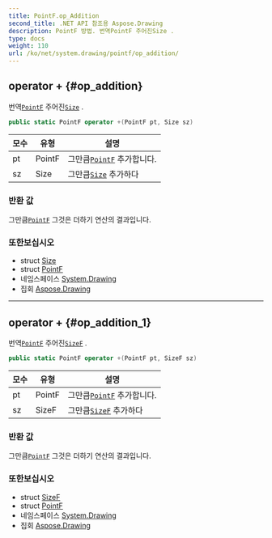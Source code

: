 ```yaml
---
title: PointF.op_Addition
second_title: .NET API 참조용 Aspose.Drawing
description: PointF 방법. 번역PointF 주어진Size .
type: docs
weight: 110
url: /ko/net/system.drawing/pointf/op_addition/
---
```

## operator + {#op_addition}

번역[`PointF`](../) 주어진[`Size`](../../size/) .

```csharp
public static PointF operator +(PointF pt, Size sz)
```

| 모수 | 유형 | 설명 |
| --- | --- | --- |
| pt | PointF | 그만큼[`PointF`](../) 추가합니다. |
| sz | Size | 그만큼[`Size`](../../size/) 추가하다 |

### 반환 값

그만큼[`PointF`](../) 그것은 더하기 연산의 결과입니다.

### 또한보십시오

* struct [Size](../../size/)
* struct [PointF](../)
* 네임스페이스 [System.Drawing](../../pointf/)
* 집회 [Aspose.Drawing](../../../)

---

## operator + {#op_addition_1}

번역[`PointF`](../) 주어진[`SizeF`](../../sizef/) .

```csharp
public static PointF operator +(PointF pt, SizeF sz)
```

| 모수 | 유형 | 설명 |
| --- | --- | --- |
| pt | PointF | 그만큼[`PointF`](../) 추가합니다. |
| sz | SizeF | 그만큼[`SizeF`](../../sizef/) 추가하다 |

### 반환 값

그만큼[`PointF`](../) 그것은 더하기 연산의 결과입니다.

### 또한보십시오

* struct [SizeF](../../sizef/)
* struct [PointF](../)
* 네임스페이스 [System.Drawing](../../pointf/)
* 집회 [Aspose.Drawing](../../../)


